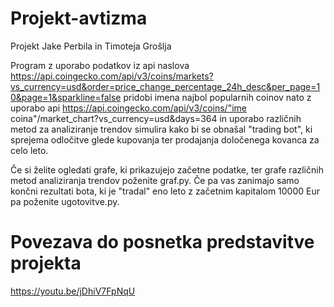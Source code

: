 # Projekt-avtizma
Projekt Jake Perbila in Timoteja Grošlja

Program z uporabo podatkov iz api naslova https://api.coingecko.com/api/v3/coins/markets?vs_currency=usd&order=price_change_percentage_24h_desc&per_page=10&page=1&sparkline=false
pridobi imena najbol popularnih coinov nato z uporabo api https://api.coingecko.com/api/v3/coins/"ime coina"/market_chart?vs_currency=usd&days=364 
in uporabo različnih metod za analiziranje trendov simulira kako bi se obnašal "trading bot", ki sprejema odločitve glede kupovanja ter 
prodajanja določenega kovanca za celo leto. 

Če si želite ogledati grafe, ki prikazujejo začetne podatke, ter grafe različnih metod analiziranja trendov poženite graf.py. 
Če pa vas zanimajo samo končni rezultati bota, ki je "tradal" eno leto z začetnim kapitalom 10000 Eur pa poženite ugotovitve.py.

# Povezava do posnetka predstavitve projekta
https://youtu.be/jDhiV7FpNqU
